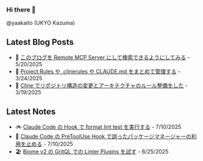 ### Hi there 👋

@yaakaito (UKYO Kazuma)


## Latest Blog Posts

- 🦋 [このブログを Remote MCP Server にして検索できるようにしてみる](https://yaakai.to/blog/2025/blog-remote-mcp-server) - 5/20/2025
- 🐠 [Project Rules や .clinerules や CLAUDE.md をまとめて管理する](https://yaakai.to/blog/2025/rule-files-unified-management) - 3/24/2025
- 🪼 [Cline でリポジトリ構造の変更とアーキテクチャのルール整備をした](https://yaakai.to/blog/2025/cline-repository-refactoring) - 3/19/2025

## Latest Notes

- 🚲 [Claude Code の Hook で format lint test を実行する](https://yaakai.to/note/88) - 7/10/2025
- 🚨 [Claude Code の PreToolUse Hook で誤ったパッケージマネージャーの利用を止める](https://yaakai.to/note/87) - 7/10/2025
- 🏖️ [Biome v2 の GritQL での Linter Plugins を試す](https://yaakai.to/note/86) - 6/25/2025

<!--
**yaakaito/yaakaito** is a ✨ _special_ ✨ repository because its `README.md` (this file) appears on your GitHub profile.
-->
